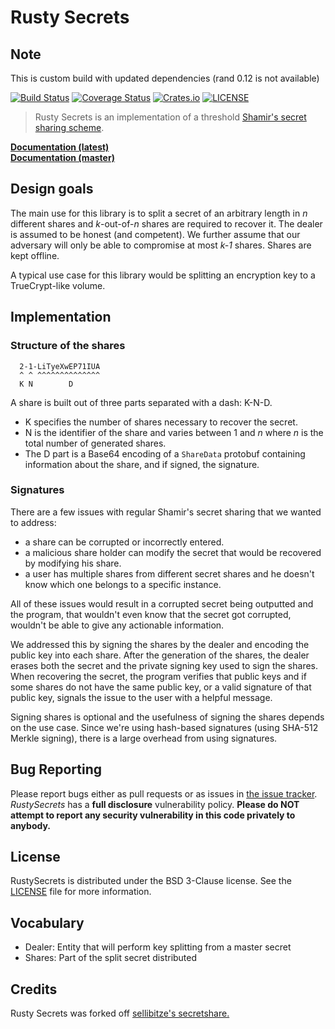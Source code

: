 # Rusty Secrets

## Note
This is custom build with updated dependencies (rand 0.12 is not available)

[![Build Status](https://travis-ci.org/SpinResearch/RustySecrets.svg?branch=master)](https://travis-ci.org/SpinResearch/RustySecrets)
[![Coverage Status](https://coveralls.io/repos/github/SpinResearch/RustySecrets/badge.svg?branch=master)](https://coveralls.io/github/SpinResearch/RustySecrets?branch=master)
[![Crates.io](https://img.shields.io/crates/v/rusty_secrets.svg)](https://crates.io/crates/rusty_secrets)
[![LICENSE](https://img.shields.io/crates/l/rusty_secrets.svg)](https://github.com/SpinResearch/RustySecrets/blob/master/LICENSE)

> Rusty Secrets is an implementation of a threshold [Shamir's secret sharing scheme](https://en.wikipedia.org/wiki/Shamir%27s_Secret_Sharing).

[**Documentation (latest)**](https://docs.rs/rusty_secrets/)  
[**Documentation (master)**](http://spinresearch.github.io/RustySecrets/rusty_secrets/index.html)

## Design goals

The main use for this library is to split a secret of an arbitrary length in *n* different shares and *k*-out-of-*n* shares are required to recover it. The dealer is assumed to be honest (and competent). We further assume that our adversary will only be able to compromise at most *k-1* shares. Shares are kept offline.

A typical use case for this library would be splitting an encryption key to a TrueCrypt-like volume.

## Implementation

### Structure of the shares

```
  2-1-LiTyeXwEP71IUA
  ^ ^ ^^^^^^^^^^^^^^
  K N        D        
```

A share is built out of three parts separated with a dash: K-N-D.

- K specifies the number of shares necessary to recover the secret.
- N is the identifier of the share and varies between 1 and *n* where *n* is the total number of generated shares.
- The D part is a Base64 encoding of a `ShareData` protobuf containing information about the share, and if signed, the signature.

### Signatures

There are a few issues with regular Shamir's secret sharing that we wanted to address:

- a share can be corrupted or incorrectly entered. 
- a malicious share holder can modify the secret that would be recovered by modifying his share.
- a user has multiple shares from different secret shares and he doesn't know which one belongs to a specific instance.

All of these issues would result in a corrupted secret being outputted and the program, that wouldn't even know that the secret got corrupted, wouldn't be able to give any actionable information.

We addressed this by signing the shares by the dealer and encoding the public key into each share. After the generation of the shares, the dealer erases both the secret and the private signing key used to sign the shares. When recovering the secret, the program verifies that public keys and if some shares do not have the same public key, or a valid signature of that public key, signals the issue to the user with a helpful message.

Signing shares is optional and the usefulness of signing the shares depends on the use case. Since we're using hash-based signatures (using SHA-512 Merkle signing), there is a large overhead from using signatures.

## Bug Reporting

Please report bugs either as pull requests or as issues in [the issue
tracker](https://github.com/SpinResearch/RustySecrets/issues). *RustySecrets* has a
**full disclosure** vulnerability policy. **Please do NOT attempt to report
any security vulnerability in this code privately to anybody.**

## License

RustySecrets is distributed under the BSD 3-Clause license. See the [LICENSE](LICENSE) file for more information.

## Vocabulary

- Dealer: Entity that will perform key splitting from a master secret
- Shares: Part of the split secret distributed

## Credits

Rusty Secrets was forked off [sellibitze's secretshare.](https://github.com/sellibitze/secretshare)
